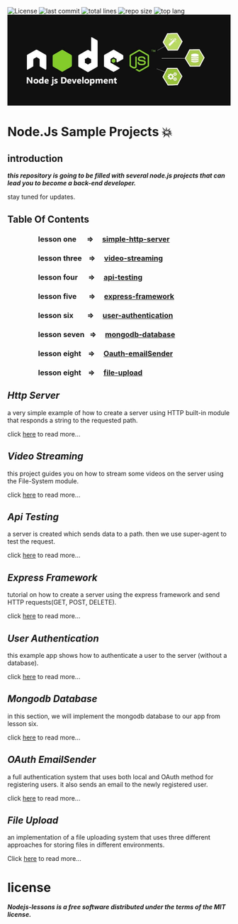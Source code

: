 ![License](https://img.shields.io/github/license/amiryeg1/nodejs-lessons?color=informational&style=for-the-badge)
![last commit](https://img.shields.io/github/last-commit/amiryeg1/nodejs-lessons?style=for-the-badge)
![total lines](https://img.shields.io/tokei/lines/github/amiryeg1/nodejs-lessons?color=blueviolet&style=for-the-badge)
![repo size](https://img.shields.io/github/repo-size/amiryeg1/nodejs-lessons?color=lightgrey&style=for-the-badge)
![top lang](https://img.shields.io/github/languages/top/amiryeg1/nodejs-lessons?color=red&style=for-the-badge)
![nodejs svg](https://github.com/amiryeg1/nodejs-lessons/blob/master/nodejs.jpg)
# Node.Js Sample Projects :collision:

## introduction

***this repository is going to be filled with several node.js projects that can lead you to become a back-end developer.***

stay tuned for updates.

## Table Of Contents
### &emsp;&emsp;&emsp;&emsp;    lesson one    &nbsp;&nbsp;&nbsp;&nbsp;             => &nbsp;&nbsp;&nbsp; [simple-http-server](https://github.com/amiryeg1/nodejs-lessons/tree/master/L1-simple-http-server)
### &emsp;&emsp;&emsp;&emsp;    lesson three  &nbsp;&nbsp;                         => &nbsp;&nbsp;&nbsp; [video-streaming](https://github.com/amiryeg1/nodejs-lessons/tree/master/L3-video-streaming)
### &emsp;&emsp;&emsp;&emsp;    lesson four   &nbsp;&nbsp;&nbsp;&nbsp;             => &nbsp;&nbsp;&nbsp; [api-testing](https://github.com/amiryeg1/nodejs-lessons/tree/master/L4-api-testing) 
### &emsp;&emsp;&emsp;&emsp;    lesson five   &nbsp;&nbsp;&nbsp;&nbsp;&nbsp;       => &nbsp;&nbsp;&nbsp; [express-framework](https://github.com/amiryeg1/nodejs-lessons/tree/master/L5-express-framework)
### &emsp;&emsp;&emsp;&emsp;    lesson six    &nbsp;&nbsp;&nbsp;&nbsp;&nbsp;&nbsp; => &nbsp;&nbsp;&nbsp; [user-authentication](https://github.com/amiryeg1/nodejs-lessons/tree/master/L6-user-authentication)
### &emsp;&emsp;&emsp;&emsp;    lesson seven  &nbsp;                               => &nbsp;&nbsp;&nbsp; [mongodb-database](https://github.com/amiryeg1/nodejs-lessons/tree/master/L7-mongodb-database)
### &emsp;&emsp;&emsp;&emsp;    lesson eight  &nbsp;&nbsp;                         => &nbsp;&nbsp;&nbsp; [Oauth-emailSender](https://github.com/amiryeg1/nodejs-lessons/tree/master/L8-OAuth-EmailSender)
### &emsp;&emsp;&emsp;&emsp;    lesson eight  &nbsp;&nbsp;                         => &nbsp;&nbsp;&nbsp; [file-upload](https://github.com/amiryeg1/nodejs-lessons/blob/master/L9-file-upload)

## ***Http Server***
a very simple example of how to create a server using HTTP built-in module that responds a string to the requested path.

click [here](https://github.com/amiryeg1/nodejs-lessons/blob/master/L1-simple-http-server/README.md) to read more...

## ***Video Streaming***
 this project guides you on how to stream some videos on the server using the File-System module.
 
 click [here](https://github.com/amiryeg1/nodejs-lessons/blob/master/L3-video-streaming/README.md) to read more...
 
## ***Api Testing*** 
a server is created which sends data to a path. then we use super-agent to test the request.

click [here](https://github.com/amiryeg1/nodejs-lessons/blob/master/L4-api-testing/README.md) to read more...
## ***Express Framework***
tutorial on how to create a server using the express framework and send HTTP requests(GET, POST, DELETE).

click [here](https://github.com/amiryeg1/nodejs-lessons/blob/master/L5-express-framework/README.md) to read more...

## ***User Authentication***
this example app shows how to authenticate a user to the server (without a database).

click [here](https://github.com/amiryeg1/nodejs-lessons/blob/master/L6-user-authentication/README.md) to read more...

## ***Mongodb Database***
in this section, we will implement the mongodb database to our app from lesson six. 

click [here](https://github.com/amiryeg1/nodejs-lessons/tree/master/L7-mongodb-database/README.md) to read more...

## ***OAuth EmailSender***
a full authentication system that uses both local and OAuth method for registering users. it also sends an email to the newly registered user.

click [here](https://github.com/amiryeg1/nodejs-lessons/blob/master/L8-OAuth-EmailSender/README.md) to read more...

## ***File Upload***
an implementation of a file uploading system that uses three different approaches for storing files in different environments.

Click [here](https://github.com/amiryeg1/nodejs-lessons/blob/master/L9-file-upload/README.md) to read more...
# license
***Nodejs-lessons is a free software distributed under the terms of the MIT license.***
